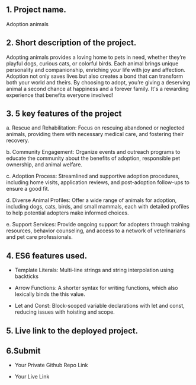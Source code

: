 ## 1. Project name.

Adoption animals

## 2. Short description of the project.

Adopting animals provides a loving home to pets in need, whether they’re playful
dogs, curious cats, or colorful birds. Each animal brings unique personality and
companionship, enriching your life with joy and affection. Adoption not only
saves lives but also creates a bond that can transform both your world and
theirs. By choosing to adopt, you’re giving a deserving animal a second chance
at happiness and a forever family. It's a rewarding experience that benefits
everyone involved!

## 3. 5 key features of the project

a. Rescue and Rehabilitation: Focus on rescuing abandoned or neglected animals,
providing them with necessary medical care, and fostering their recovery.

b. Community Engagement: Organize events and outreach programs to educate the
community about the benefits of adoption, responsible pet ownership, and animal
welfare.

c. Adoption Process: Streamlined and supportive adoption procedures, including
home visits, application reviews, and post-adoption follow-ups to ensure a good
fit.

d. Diverse Animal Profiles: Offer a wide range of animals for adoption,
including dogs, cats, birds, and small mammals, each with detailed profiles to
help potential adopters make informed choices.

e. Support Services: Provide ongoing support for adopters through training
resources, behavior counseling, and access to a network of veterinarians and pet
care professionals.

## 4. ES6 features used.

- Template Literals: Multi-line strings and string interpolation using backticks

- Arrow Functions: A shorter syntax for writing functions, which also lexically
  binds the this value.

- Let and Const: Block-scoped variable declarations with let and const, reducing
  issues with hoisting and scope.

## 5. Live link to the deployed project.

## 6.Submit

- Your Private Github Repo Link

- Your Live Link
